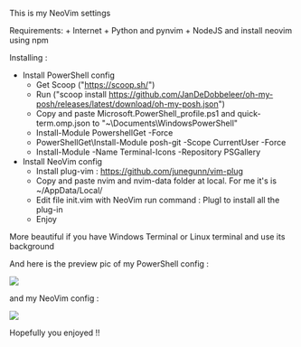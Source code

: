 This is my NeoVim settings

Requirements:
    + Internet
    + Python and pynvim
    + NodeJS and install neovim using npm

Installing :
- Install PowerShell config
    + Get Scoop ("https://scoop.sh/")
    + Run ("scoop install https://github.com/JanDeDobbeleer/oh-my-posh/releases/latest/download/oh-my-posh.json")
    + Copy and paste Microsoft.PowerShell_profile.ps1 and quick-term.omp.json to "~\Documents\WindowsPowerShell"
    + Install-Module PowershellGet -Force
    + PowerShellGet\Install-Module posh-git -Scope CurrentUser -Force
    + Install-Module -Name Terminal-Icons -Repository PSGallery
- Install NeoVim config
    + Install plug-vim : https://github.com/junegunn/vim-plug
    + Copy and paste nvim and nvim-data folder at local. For me it's is ~/AppData/Local/
    + Edit file init.vim with NeoVim run command : PlugI to install all the plug-in
    + Enjoy

More beautiful if you have Windows Terminal or Linux terminal and use its background

And here is the preview pic of my PowerShell config :

<img src = ./image/img1.png> </img>

and my NeoVim config : 

<img src = ./image/img2.png> </img>

Hopefully you enjoyed !!
